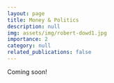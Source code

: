 ```yaml
---
layout: page
title: Money & Politics 
description: null
img: assets/img/robert-dowd1.jpg
importance: 2
category: null
related_publications: false
---
```


Coming soon! 

